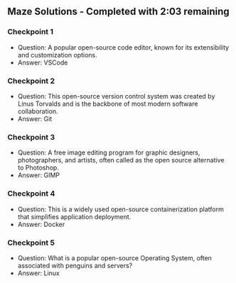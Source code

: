 ## Maze Solutions - Completed with 2:03 remaining
### Checkpoint 1
- Question: A popular open-source code editor, known for its extensibility and customization options.
- Answer: VSCode

### Checkpoint 2
- Question: This open-source version control system was created by Linus Torvalds and is the backbone of most modern software collaboration.
- Answer: Git

### Checkpoint 3
- Question: A free image editing program for graphic designers, photographers, and artists, often called as the open source alternative to Photoshop.
- Answer: GIMP

### Checkpoint 4
- Question: This is a widely used open-source containerization platform that simplifies application deployment.
- Answer: Docker

### Checkpoint 5
- Question: What is a popular open-source Operating System, often associated with penguins and servers?
- Answer: Linux
